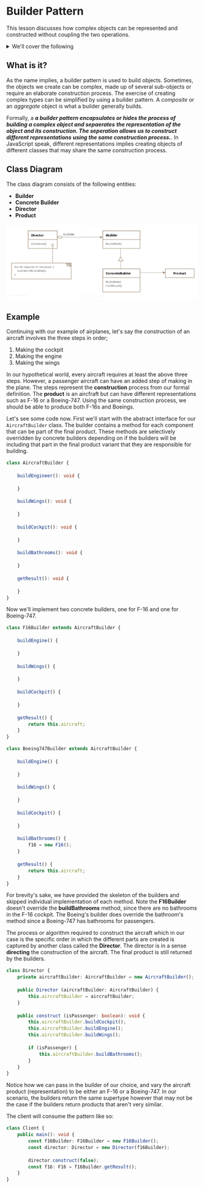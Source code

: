 # Builder Pattern
This lesson discusses how complex objects can be represented and constructed without
coupling the two operations.

<details>

<summary>We'll cover the following</summary>


* What is it?
* Class Diagram
* Example
* Skipping the Director
* Other Examples
* Caveats

</details>

## What is it?
As the name implies, a builder pattern is used to build objects. Sometimes, the objects
we create can be complex, made up of several sub-objects or require an elaborate construction
process. The exercise of creating complex types can be simplified by using a builder pattern.
A *composite* or an *aggregate* object is what a builder generally builds.

Formally, a **_a builder pattern encapsulates or hides the process of building a complex object and sepaerates_**
**_the representation of the object and its construction. The seperation allows us to construct different representations_**
**_using the same construction process._**. In JavaScript speak, different representations implies creating objects of different classes that may share the same construction process.

## Class Diagram
The class diagram consists of the following entities:

* **Builder**
* **Concrete Builder**
* **Director**
* **Product**

![Class Diagram](/public/images/classdiagram.jpg)

## Example
Continuing with our example of airplanes, let's say the construction of an aircraft involves the three steps in order;

1. Making the cockpit
2. Making the engine
3. Making the wings

In our hypothetical world, every aircraft requires at least the above three steps. However, a passenger
aircraft can have an added step of making in the plane. The steps represent the **construction** process from our formal
definition. The **product** is an aircfraft but can have different representations such as F-16 or a Boeing-747. Using the
same construction process, we should be able to produce both F-16s and Boeings.

Let's see some code now. First we'll start with the abstract interface for our `AircraftBuilder` class. The builder contains
a method for each component that can be part of the final product. These methods are selectively overridden by concrete
builders depending on if the builders will be including that part in the final product variant that they are responsible for
building.

```typescript
class AircraftBuilder {
	
	buildEngineer(): void {

	}

	buildWings(): void {

	}

	buildCockpit(): void {

	}

	buildBathrooms(): void {

	}

	getResult(): void {

	}
}
```

Now we'll implement two concrete builders, one for F-16 and one for Boeing-747.

```typescript
class F16Builder extends AircraftBuilder {

	buildEngine() {
		
	}

	buildWings() {
		
	}

	buildCockpit() {
		
	}

	getResult() {
		return this.aircraft;
	}
}
```

```typescript
class Boeing747Builder extends AircraftBuilder {
	
	buildEngine() {
		
	}

	buildWings() {
		
	}

	buildCockpit() {
	
	}

	buildBathrooms() {
		f16 = new F16();
	}

	getResult() {
		return this.aircraft;
	}
}
```
For brevity's sake, we have provided the skeleton of the builders and skipped individual implementation of each method. Note
the **F16Builder** doesn't override the **buildBathrooms** method, since there are no bathrooms in the F-16 cockpit. The Boeing's
builder does override the bathroom's method since a Boeing-747 has bathrooms for passengers.

The process or algorithm required to construct the aircraft which in our case is the specific order in which the different
parts are created is captured by another class called the **Director**. The director is in a sense **directing** the construction of the aircraft. The final product is still returned by the builders.

```typescript
class Director {
	private aircraftBuilder: AircraftBuilder = new AircraftBuilder();

	public Director (aircraftBuilder: AircraftBuilder) {
		this.aircraftBuilder = aircraftBuilder;
	}

	public construct (isPassenger: boolean): void {
		this.aircraftBuilder.buildCockpit();
		this.aircraftBuilder.buildEngine();
		this.aircraftBuilder.buildWings();

		if (isPassenger) {
			this.aircraftBuilder.buildBathrooms();
		}
	}
}
```

Notice how we can pass in the builder of our choice, and vary the aircraft product (representation) to be either an F-16 or
a Boeing-747. In our scenario, the builders return the same supertype however that may not be the case if the builders
return products that aren't very similar.

The client will consume the pattern like so:

```typescript
class Client {
	public main(): void {
		const f16Builder: F16Builder = new F16Builder();
		const director: Director = new Director(f16Builder);

		director.construct(false);
		const f16: F16 = f16Builder.getResult();
	}
}
```